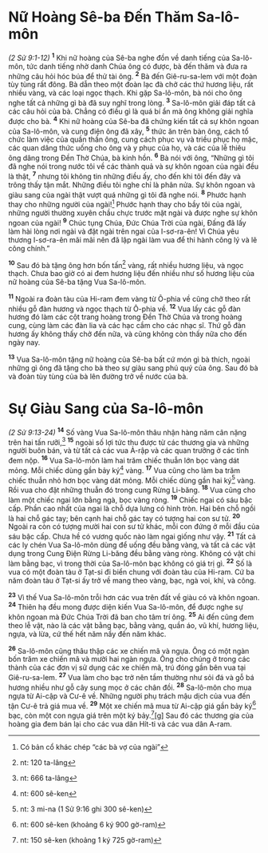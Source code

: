 # Nữ Hoàng Sê-ba Ðến Thăm Sa-lô-môn
*(2 Sử 9:1-12)*
<sup><b>1</b></sup> Khi nữ hoàng của Sê-ba nghe đồn về danh tiếng của Sa-lô-môn, tức danh tiếng nhờ danh Chúa ông có được, bà đến thăm và đưa ra những câu hỏi hóc búa để thử tài ông. <sup><b>2</b></sup> Bà đến Giê-ru-sa-lem với một đoàn tùy tùng rất đông. Bà dẫn theo một đoàn lạc đà chở các thứ hương liệu, rất nhiều vàng, và các loại ngọc thạch. Khi gặp Sa-lô-môn, bà nói cho ông nghe tất cả những gì bà đã suy nghĩ trong lòng. <sup><b>3</b></sup> Sa-lô-môn giải đáp tất cả các câu hỏi của bà. Chẳng có điều gì là quá bí ẩn mà ông không giải nghĩa được cho bà. <sup><b>4</b></sup> Khi nữ hoàng của Sê-ba đã chứng kiến tất cả sự khôn ngoan của Sa-lô-môn, và cung điện ông đã xây, <sup><b>5</b></sup> thức ăn trên bàn ông, cách tổ chức làm việc của quần thần ông, cung cách phục vụ và triều phục họ mặc, các quan dâng thức uống cho ông và y phục của họ, và các của lễ thiêu ông dâng trong Ðền Thờ Chúa, bà kinh hồn. <sup><b>6</b></sup> Bà nói với ông, “Những gì tôi đã nghe nói trong nước tôi về các thành quả và sự khôn ngoan của ngài đều là thật, <sup><b>7</b></sup> nhưng tôi không tin những điều ấy, cho đến khi tôi đến đây và trông thấy tận mắt. Những điều tôi nghe chỉ là phân nửa. Sự khôn ngoan và giàu sang của ngài thật vượt quá những gì tôi đã nghe nói. <sup><b>8</b></sup> Phước hạnh thay cho những người của ngài![^1] Phước hạnh thay cho bầy tôi của ngài, những người thường xuyên chầu chực trước mặt ngài và được nghe sự khôn ngoan của ngài! <sup><b>9</b></sup> Chúc tụng Chúa, Ðức Chúa Trời của ngài, Ðấng đã lấy làm hài lòng nơi ngài và đặt ngài trên ngai của I-sơ-ra-ên! Vì Chúa yêu thương I-sơ-ra-ên mãi mãi nên đã lập ngài làm vua để thi hành công lý và lẽ công chính.”

<sup><b>10</b></sup> Sau đó bà tặng ông hơn bốn tấn[^2] vàng, rất nhiều hương liệu, và ngọc thạch. Chưa bao giờ có ai đem hương liệu đến nhiều như số hương liệu của nữ hoàng của Sê-ba tặng Vua Sa-lô-môn.

<sup><b>11</b></sup> Ngoài ra đoàn tàu của Hi-ram đem vàng từ Ô-phia về cũng chở theo rất nhiều gỗ đàn hương và ngọc thạch từ Ô-phia về. <sup><b>12</b></sup> Vua lấy các gỗ đàn hương đó làm các cột trang hoàng trong Ðền Thờ Chúa và trong hoàng cung, cùng làm các đàn lia và các hạc cầm cho các nhạc sĩ. Thứ gỗ đàn hương ấy không thấy chở đến nữa, và cũng không còn thấy nữa cho đến ngày nay.

<sup><b>13</b></sup> Vua Sa-lô-môn tặng nữ hoàng của Sê-ba bất cứ món gì bà thích, ngoài những gì ông đã tặng cho bà theo sự giàu sang phú quý của ông. Sau đó bà và đoàn tùy tùng của bà lên đường trở về nước của bà.

# Sự Giàu Sang của Sa-lô-môn
*(2 Sử 9:13-24)*
<sup><b>14</b></sup> Số vàng Vua Sa-lô-môn thâu nhận hàng năm cân nặng trên hai tấn rưỡi,[^3] <sup><b>15</b></sup> ngoài số lợi tức thu được từ các thương gia và những người buôn bán, và từ tất cả các vua Ả-rập và các quan trưởng ở các tỉnh đem nộp. <sup><b>16</b></sup> Vua Sa-lô-môn làm hai trăm chiếc thuẫn lớn bọc vàng dát mỏng. Mỗi chiếc dùng gần bảy ký[^4] vàng. <sup><b>17</b></sup> Vua cũng cho làm ba trăm chiếc thuẫn nhỏ hơn bọc vàng dát mỏng. Mỗi chiếc dùng gần hai ký[^5] vàng. Rồi vua cho đặt những thuẫn đó trong cung Rừng Li-băng. <sup><b>18</b></sup> Vua cũng cho làm một chiếc ngai lớn bằng ngà, bọc vàng ròng. <sup><b>19</b></sup> Chiếc ngai có sáu bậc cấp. Phần cao nhất của ngai là chỗ dựa lưng có hình tròn. Hai bên chỗ ngồi là hai chỗ gác tay; bên cạnh hai chỗ gác tay có tượng hai con sư tử. <sup><b>20</b></sup> Ngoài ra còn có tượng mười hai con sư tử khác, mỗi con đứng ở mỗi đầu của sáu bậc cấp. Chưa hề có vương quốc nào làm ngai giống như vậy. <sup><b>21</b></sup> Tất cả các ly chén Vua Sa-lô-môn dùng để uống đều bằng vàng, và tất cả các vật dụng trong Cung Ðiện Rừng Li-băng đều bằng vàng ròng. Không có vật chi làm bằng bạc, vì trong thời của Sa-lô-môn bạc không có giá trị gì. <sup><b>22</b></sup> Số là vua có một đoàn tàu ở Tạt-si đi biển chung với đoàn tàu của Hi-ram. Cứ ba năm đoàn tàu ở Tạt-si ấy trở về mang theo vàng, bạc, ngà voi, khỉ, và công.

<sup><b>23</b></sup> Vì thế Vua Sa-lô-môn trỗi hơn các vua trên đất về giàu có và khôn ngoan. <sup><b>24</b></sup> Thiên hạ đều mong được diện kiến Vua Sa-lô-môn, để được nghe sự khôn ngoan mà Ðức Chúa Trời đã ban cho tâm trí ông. <sup><b>25</b></sup> Ai đến cũng đem theo lễ vật, nào là các vật bằng bạc, bằng vàng, quần áo, vũ khí, hương liệu, ngựa, và lừa, cứ thế hết năm nầy đến năm khác.

<sup><b>26</b></sup> Sa-lô-môn cũng thâu thập các xe chiến mã và ngựa. Ông có một ngàn bốn trăm xe chiến mã và mười hai ngàn ngựa. Ông cho chúng ở trong các thành của các đơn vị sử dụng các xe chiến mã, trú đóng gần bên vua tại Giê-ru-sa-lem. <sup><b>27</b></sup> Vua làm cho bạc trở nên tầm thường như sỏi đá và gỗ bá hương nhiều như gỗ cây sung mọc ở các chân đồi. <sup><b>28</b></sup> Sa-lô-môn cho mua ngựa từ Ai-cập và Cư-ê về. Những người phụ trách mậu dịch của vua đến tận Cư-ê trả giá mua về. <sup><b>29</b></sup> Một xe chiến mã mua từ Ai-cập giá gần bảy ký[^6] bạc, còn một con ngựa giá trên một ký bảy.[^7][g] Sau đó các thương gia của hoàng gia đem bán lại cho các vua dân Hít-ti và các vua dân A-ram.

[^1]: Có bản cổ khác chép “các bà vợ của ngài”
[^2]: nt: 120 ta-lâng
[^3]: nt: 666 ta-lâng
[^4]: nt: 600 sê-ken
[^5]: nt: 3 mi-na (1 Sử 9:16 ghi 300 sê-ken)
[^6]: nt: 600 sê-ken (khoảng 6 ký 900 gờ-ram)
[^7]: nt: 150 sê-ken (khoảng 1 ký 725 gờ-ram)
